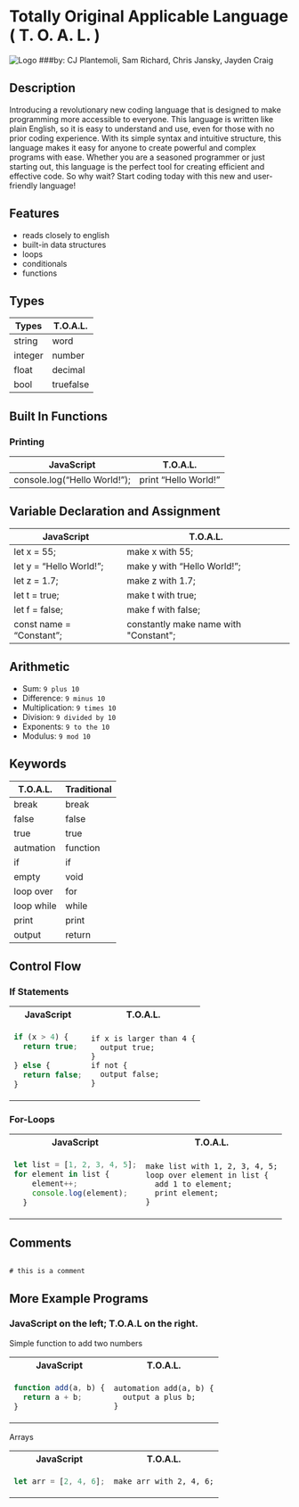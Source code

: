 # Totally Original Applicable Language ( T. O. A. L. )
![Logo](https://user-images.githubusercontent.com/70697018/214980482-a6f7f31c-f138-4bcc-a42e-be888ee06a19.png)
###by: CJ Plantemoli, Sam Richard, Chris Jansky, Jayden Craig

## Description
Introducing a revolutionary new coding language that is designed to make programming more accessible to everyone. This language is written like plain English, so it is easy to understand and use, even for those with no prior coding experience. With its simple syntax and intuitive structure, this language makes it easy for anyone to create powerful and complex programs with ease. Whether you are a seasoned programmer or just starting out, this language is the perfect tool for creating efficient and effective code. So why wait? Start coding today with this new and user-friendly language!

## Features
- reads closely to english
- built-in data structures
- loops
- conditionals
- functions

## Types

| Types   | T.O.A.L.  |
| ------- | ------------- |
| string  | word          |
| integer | number          |
| float   | decimal        |
| bool    | truefalse |


## Built In Functions

### Printing
| JavaScript                      | T.O.A.L.              |
| ------------------------------- | ------------------------ |
| console.log(“Hello World!”); | print “Hello World!” |

## Variable Declaration and Assignment

| JavaScript                               | T.O.A.L.                                                 |
| ---------------------------------------- | ----------------------------------------------------------- |
| let x = 55;                               | make x with 55;                                                 |
| let y = “Hello World!”;                        | make y with “Hello World!”;                                       |
| let z = 1.7;                          | make z with 1.7;                                            |
| let t = true;                            | make t with true;                                        |
| let f = false;                           | make f with false;                                       |
| const name = “Constant”; | constantly make name with "Constant"; |

## Arithmetic

- Sum: `9 plus 10`
- Difference: `9 minus 10`
- Multiplication: `9 times 10`
- Division: `9 divided by 10`
- Exponents: `9 to the 10`
- Modulus: `9 mod 10`

## Keywords

| T.O.A.L.      | Traditional |
| ---------------- | ----------- |
| break             | break       |
| false             | false       |
| true              | true        |
| autmation         | function    |
| if          | if          |
| empty            | void        |
| loop over     | for         |
| loop while     | while         |
| print           | print       |
| output          | return      |

## Control Flow

### If Statements

<table>
<tr> <th>JavaScript</th><th>T.O.A.L.</th><tr>
</tr>

<td>

```javascript
if (x > 4) {
  return true;
  
} else {
  return false;
}
```

</td>
<td>

```
if x is larger than 4 {
  output true;
}
if not {
  output false;
}
```

</td>
</table>

### For-Loops

<table>
<tr> <th>JavaScript</th><th>T.O.A.L.</th><tr>
</tr>

<td>

```javascript
let list = [1, 2, 3, 4, 5];
for element in list {
    element++;
    console.log(element);
  }
```

</td>

<td>

```
make list with 1, 2, 3, 4, 5;
loop over element in list { 
  add 1 to element;
  print element; 
}
```

</td>
</table>

## Comments

```

# this is a comment

```

## More Example Programs

### **JavaScript** on the left; **T.O.A.L** on the right.

Simple function to add two numbers

<table>
<tr> <th>JavaScript</th><th>T.O.A.L.</th><tr>
</tr>

<td>

```javascript
function add(a, b) {
  return a + b;
}
```

</td>

<td>

```
automation add(a, b) {
  output a plus b;
}
```

</td>
</table>

Arrays

<table>
<tr> <th>JavaScript</th><th>T.O.A.L.</th><tr>
</tr>

<td>

```javascript
let arr = [2, 4, 6];
```

</td>

<td>

```
make arr with 2, 4, 6;
```

</td>
</table>
